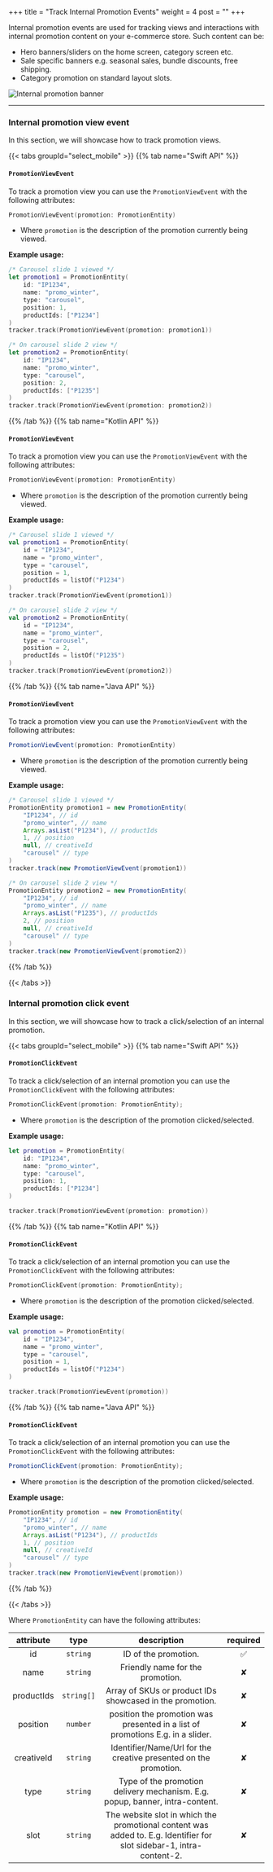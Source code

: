 +++
title = "Track Internal Promotion Events"
weight = 4
post = ""
+++

Internal promotion events are used for tracking views and interactions with internal promotion content on your e-commerce store. Such content can be:

- Hero banners/sliders on the home screen, category screen etc.
- Sale specific banners e.g. seasonal sales, bundle discounts, free shipping.
- Category promotion on standard layout slots.

![Internal promotion banner](../images/internal_promotion.png?width=60pc)

---

### Internal promotion view event

In this section, we will showcase how to track promotion views.

{{< tabs groupId="select_mobile" >}}
{{% tab name="Swift API" %}}

#### `PromotionViewEvent`

To track a promotion view you can use the `PromotionViewEvent` with the following attributes:

```swift
PromotionViewEvent(promotion: PromotionEntity)
```

- Where `promotion` is the description of the promotion currently being viewed.

**Example usage:**

```swift
/* Carousel slide 1 viewed */
let promotion1 = PromotionEntity(
    id: "IP1234",
    name: "promo_winter",
    type: "carousel",
    position: 1,
    productIds: ["P1234"]
)
tracker.track(PromotionViewEvent(promotion: promotion1))

/* On carousel slide 2 view */
let promotion2 = PromotionEntity(
    id: "IP1234",
    name: "promo_winter",
    type: "carousel",
    position: 2,
    productIds: ["P1235"]
)
tracker.track(PromotionViewEvent(promotion: promotion2))
```

{{% /tab %}}
{{% tab name="Kotlin API" %}}

#### `PromotionViewEvent`

To track a promotion view you can use the `PromotionViewEvent` with the following attributes:

```kotlin
PromotionViewEvent(promotion: PromotionEntity)
```

- Where `promotion` is the description of the promotion currently being viewed.

**Example usage:**

```kotlin
/* Carousel slide 1 viewed */
val promotion1 = PromotionEntity(
    id = "IP1234",
    name = "promo_winter",
    type = "carousel",
    position = 1,
    productIds = listOf("P1234")
)
tracker.track(PromotionViewEvent(promotion1))

/* On carousel slide 2 view */
val promotion2 = PromotionEntity(
    id = "IP1234",
    name = "promo_winter",
    type = "carousel",
    position = 2,
    productIds = listOf("P1235")
)
tracker.track(PromotionViewEvent(promotion2))
```

{{% /tab %}}
{{% tab name="Java API" %}}

#### `PromotionViewEvent`

To track a promotion view you can use the `PromotionViewEvent` with the following attributes:

```java
PromotionViewEvent(promotion: PromotionEntity)
```

- Where `promotion` is the description of the promotion currently being viewed.

**Example usage:**

```java
/* Carousel slide 1 viewed */
PromotionEntity promotion1 = new PromotionEntity(
    "IP1234", // id
    "promo_winter", // name
    Arrays.asList("P1234"), // productIds
    1, // position
    null, // creativeId
    "carousel" // type
)
tracker.track(new PromotionViewEvent(promotion1))

/* On carousel slide 2 view */
PromotionEntity promotion2 = new PromotionEntity(
    "IP1234", // id
    "promo_winter", // name
    Arrays.asList("P1235"), // productIds
    2, // position
    null, // creativeId
    "carousel" // type
)
tracker.track(new PromotionViewEvent(promotion2))
```

{{% /tab %}}

{{< /tabs >}}

### Internal promotion click event

In this section, we will showcase how to track a click/selection of an internal promotion.

{{< tabs groupId="select_mobile" >}}
{{% tab name="Swift API" %}}

#### `PromotionClickEvent`

To track a click/selection of an internal promotion you can use the `PromotionClickEvent` with the following attributes:

```swift
PromotionClickEvent(promotion: PromotionEntity);
```

- Where `promotion` is the description of the promotion clicked/selected.

**Example usage:**

```swift
let promotion = PromotionEntity(
    id: "IP1234",
    name: "promo_winter",
    type: "carousel",
    position: 1,
    productIds: ["P1234"]
)

tracker.track(PromotionViewEvent(promotion: promotion))
```

{{% /tab %}}
{{% tab name="Kotlin API" %}}

#### `PromotionClickEvent`

To track a click/selection of an internal promotion you can use the `PromotionClickEvent` with the following attributes:

```kotlin
PromotionClickEvent(promotion: PromotionEntity);
```

- Where `promotion` is the description of the promotion clicked/selected.

**Example usage:**

```kotlin
val promotion = PromotionEntity(
    id = "IP1234",
    name = "promo_winter",
    type = "carousel",
    position = 1,
    productIds = listOf("P1234")
)

tracker.track(PromotionViewEvent(promotion))
```

{{% /tab %}}
{{% tab name="Java API" %}}

#### `PromotionClickEvent`

To track a click/selection of an internal promotion you can use the `PromotionClickEvent` with the following attributes:

```java
PromotionClickEvent(promotion: PromotionEntity);
```

- Where `promotion` is the description of the promotion clicked/selected.

**Example usage:**

```java
PromotionEntity promotion = new PromotionEntity(
    "IP1234", // id
    "promo_winter", // name
    Arrays.asList("P1234"), // productIds
    1, // position
    null, // creativeId
    "carousel" // type
)
tracker.track(new PromotionViewEvent(promotion))
```

{{% /tab %}}

{{< /tabs >}}

Where `PromotionEntity` can have the following attributes:

|    attribute     |   type   |                                                    description                                                     | required |
| :--------------: | :------: | :----------------------------------------------------------------------------------------------------------------: | :------: |
|        id        | `string` |                                                 ID of the promotion.                                                 |    ✅    |
|     name     | `string` |                             Friendly name for the promotion.                              |    ✘    |
|      productIds       | `string[]` |                                     Array of SKUs or product IDs showcased in the promotion.                                      |    ✘    |
|       position       | `number` |                                           position the promotion was presented in a list of promotions E.g. in a slider.                                            |    ✘     |
|     creativeId     | `string` | Identifier/Name/Url for the creative presented on the promotion. |    ✘     |
|    type    | `string` |                                      Type of the promotion delivery mechanism. E.g. popup, banner, intra-content.                                       |    ✘     |
|     slot     | `string` |  The website slot in which the promotional content was added to. E.g. Identifier for slot sidebar-1, intra-content-2.  |    ✘     |
